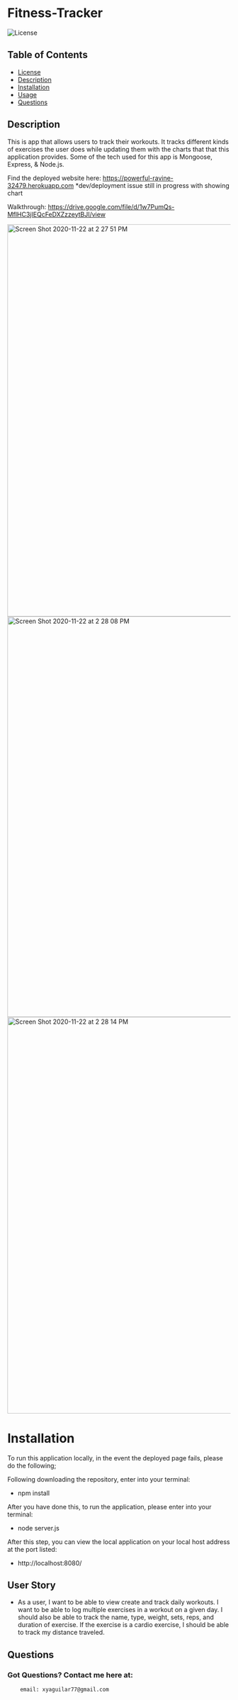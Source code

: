 # Fitness-Tracker

![License](https://img.shields.io/badge/License-APACHE%202.0-green.svg)

 ## Table of Contents
  * [License](#license)
  * [Description](#description)
  * [Installation](#installation)
  * [Usage](#usage)
  * [Questions](#questions)
  

## Description 

This is app that allows users to track their workouts. It tracks different kinds of exercises the user does while updating them with the charts that that this application provides. Some of the tech used for this app is Mongoose, Express, & Node.js.

Find the deployed website here: https://powerful-ravine-32479.herokuapp.com
*dev/deployment issue still in progress with showing chart

Walkthrough: https://drive.google.com/file/d/1w7PumQs-MfIHC3jIEQcFeDXZzzeytBJI/view

<img width="885" alt="Screen Shot 2020-11-22 at 2 27 51 PM" src="https://user-images.githubusercontent.com/65522080/99915076-718f4800-2ccf-11eb-8d92-406c4965b4fd.png">
<img width="904" alt="Screen Shot 2020-11-22 at 2 28 08 PM" src="https://user-images.githubusercontent.com/65522080/99915078-72c07500-2ccf-11eb-91e2-50315fe3a95d.png">
<img width="895" alt="Screen Shot 2020-11-22 at 2 28 14 PM" src="https://user-images.githubusercontent.com/65522080/99915080-73f1a200-2ccf-11eb-9b7e-e56543bb26b1.png">


# Installation

To run this application locally, in the event the deployed page fails, please do the following;

Following downloading the repository, enter into your terminal:
- npm install

After you have done this, to run the application, please enter into your terminal: 
- node server.js

After this step, you can view the local application on your local host address at the port listed:
- http://localhost:8080/


## User Story

* As a user, I want to be able to view create and track daily workouts. I want to be able to log multiple exercises in a workout on a given day. I should also be able to track the name, type, weight, sets, reps, and duration of exercise. If the exercise is a cardio exercise, I should be able to track my distance traveled.


 ## Questions 

### Got Questions? Contact me here at: 
        
        email: xyaguilar77@gmail.com

